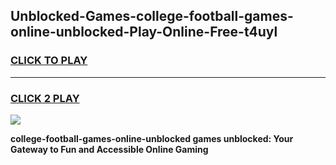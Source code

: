 
## Unblocked-Games-college-football-games-online-unblocked-Play-Online-Free-t4uyl
<h3>
<a href="https://premium76.site?title=college-football-games-online-unblocked&ref=26A">CLICK TO PLAY</a></h3>
<hr>

<h3>
<a href="https://premium76.site?title=college-football-games-online-unblocked&ref=26A">CLICK 2 PLAY</a>
  
</h3>

<a href="https://premium76.site?title=college-football-games-online-unblocked&ref=26A"><img src="https://clearcache.store/games.png"></a>


**college-football-games-online-unblocked games unblocked: Your Gateway to Fun and Accessible Online Gaming**
